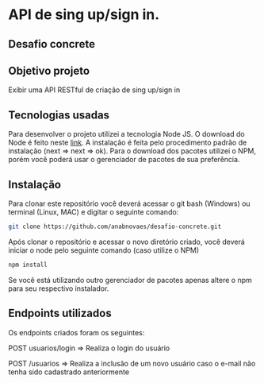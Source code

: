 # API de sing up/sign in.


## Desafio concrete


## Objetivo projeto

Exibir uma API RESTful de criação de sing up/sign in

## Tecnologias usadas

Para desenvolver o projeto utilizei a tecnologia Node JS. O download do Node é feito neste [link](https://nodejs.org/en/). A instalação é feita pelo procedimento padrão de instalação (next => next => ok). Para o download dos pacotes utilizei o NPM, porém você poderá usar o gerenciador de pacotes de sua preferência.

## Instalação
 
 Para clonar este repositório você deverá acessar o git bash (Windows) ou terminal (Linux, MAC) e digitar o seguinte comando:

```sh
git clone https://github.com/anabnovaes/desafio-concrete.git

```

Após clonar o repositório e acessar o novo diretório criado, você deverá iniciar o node pelo seguinte comando (caso utilize o NPM)

```sh
npm install 

```

Se você está utilizando outro gerenciador de pacotes apenas altere o npm para seu respectivo instalador.

## Endpoints utilizados

Os endpoints criados foram os seguintes:

POST usuarios/login => Realiza o login do usuário 

POST /usuarios  => Realiza a inclusão de um novo usuário caso o e-mail não tenha sido cadastrado anteriormente 

